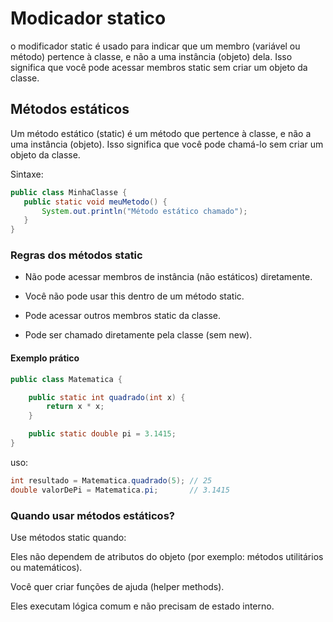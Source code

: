 # Modicador statico

 o modificador static é usado para indicar que um membro (variável ou método) pertence à classe, e não a uma instância (objeto) dela. Isso significa que você pode acessar membros static sem criar um objeto da classe.

 ## Métodos estáticos
 Um método estático (static) é um método que pertence à classe, e não a uma instância (objeto). Isso significa que você pode chamá-lo sem criar um objeto da classe.

 Sintaxe:
 ````java
public class MinhaClasse {
    public static void meuMetodo() {
        System.out.println("Método estático chamado");
    }
}
````
### Regras dos métodos static
* Não pode acessar membros de instância (não estáticos) diretamente.

* Você não pode usar this dentro de um método static.

* Pode acessar outros membros static da classe.

* Pode ser chamado diretamente pela classe (sem new).

#### Exemplo prático
````java
public class Matematica {

    public static int quadrado(int x) {
        return x * x;
    }

    public static double pi = 3.1415;
}
````

uso:
````java
int resultado = Matematica.quadrado(5); // 25
double valorDePi = Matematica.pi;       // 3.1415
````

### Quando usar métodos estáticos?
Use métodos static quando:

Eles não dependem de atributos do objeto (por exemplo: métodos utilitários ou matemáticos).

Você quer criar funções de ajuda (helper methods).

Eles executam lógica comum e não precisam de estado interno.
